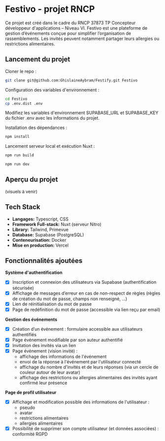 # Festivo - projet RNCP

Ce projet est créé dans le cadre du RNCP 37873 TP Concepteur développeur d'applications – Niveau VI.
Festivo est une plateforme de gestion d’événements conçue pour simplifier l’organisation de rassemblements. Les invités peuvent notamment partager leurs allergies ou restrictions alimentaires.

## Lancement du projet

Cloner le repo :

```bash
git clone git@github.com:GhislaineAybram/Festify.git Festivo
```

Configuration des variables d'environnement :
```bash
cd Festivo
cp .env.dist .env
```
Modifiez les variables d'environnement SUPABASE_URL et SUPABASE_KEY du fichier .env avec les informations du projet.

Installation des dépendances :

```bash
npm install
```

Lancement serveur local et exécution Nuxt :

```bash
npm run build
```

```bash
npm run dev
```

## Aperçu du projet

(visuels à venir)

## Tech Stack

- **Langages:** Typescript, CSS
- **Framework Full-stack:** Nuxt (serveur Nitro)
- **Library:** Tailwind, Primevue
- **Database:** Supabase (PostgreSQL)
- **Conteneurisation:** Docker
- **Mise en production:** Vercel

## Fonctionnalités ajoutées

**Système d'authentification**
- [X] Inscription et connexion des utilisateurs via Supabase (authentification sécurisée)
- [X] Affichage de messages d’erreur en cas de non-respect de règles (règles de création du mot de passe, champs non renseigné, …)
- [X] Lien de réinitialisation du mot de passe
- [X] Page de redéfinition du mot de passe (accessible via lien reçu par email)

**Gestion des événements**
- [X] Création d’un événement : formulaire accessible aux utilisateurs authentifiés
- [X] Page événement modifiable par son auteur authentifié
- [X] Invitation des invités via un lien
- [X] Page événement (vision invité) :
  - affichage des informations de l'événement
  - envoi de la réponse à l'événement par l'utilisateur connecté
  - affichage du nombre d'invités et de leurs réponses (via un cercle de couleur autour de leur avatar)
  - affichage des restrictions ou allergies alimentaires des invités ayant confirmé leur présence

**Page de profil utilisateur**
- [X] Affichage et modification possible des informations de l'utilisateur :
  - pseudo
  - avatar
  - restrictions alimentaires
  - allergies alimentaires
- [X] Possibilité de supprimer son compte utilisateur (et données associées) : conformité RGPD
